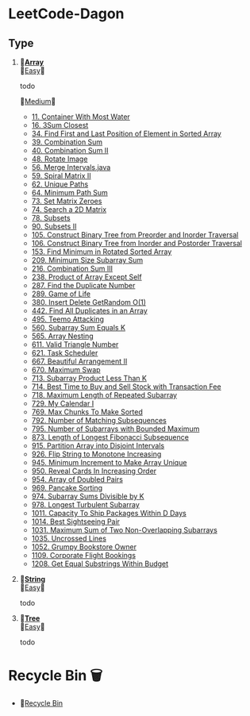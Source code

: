 #  LeetCode-Dagon

## **Type**
1. 📌[**Array**](https://github.com/Dagon0577/LeetCode/tree/master/Type/LeetCode_Array)  
    💚[Easy](https://github.com/Dagon0577/LeetCode/tree/master/Type/LeetCode_Array/Easy)🎈  

    todo

    🧡[Medium](https://github.com/Dagon0577/LeetCode/tree/master/Type/LeetCode_Array/Medium)🎈
    - [11. Container With Most Water](https://github.com/Dagon0577/LeetCode/blob/master/Type/LeetCode_Array/Medium/11.%20Container%20With%20Most%20Water.java)
    - [16. 3Sum Closest](https://github.com/Dagon0577/LeetCode/tree/master/Type/LeetCode_Array/Medium/16.%203Sum%20Closest.java)
    - [34. Find First and Last Position of Element in Sorted Array](https://github.com/Dagon0577/LeetCode/blob/master/Type/LeetCode_Array/Medium/34.%20Find%20First%20and%20Last%20Position%20of%20Element%20in%20Sorted%20Array.java)
    - [39. Combination Sum](https://github.com/Dagon0577/LeetCode/blob/master/Type/LeetCode_Array/Medium/39.%20Combination%20Sum.java)
    - [40. Combination Sum II](https://github.com/Dagon0577/LeetCode/blob/master/Type/LeetCode_Array/Medium/40.%20Combination%20Sum%20II.java)
    - [48. Rotate Image](https://github.com/Dagon0577/LeetCode/blob/master/Type/LeetCode_Array/Medium/48.%20Rotate%20Image.java)
    - [56. Merge Intervals.java](https://github.com/Dagon0577/LeetCode/blob/master/Type/LeetCode_Array/Medium/56.%20Merge%20Intervals.java)
    - [59. Spiral Matrix II](https://github.com/Dagon0577/LeetCode/blob/master/Type/LeetCode_Array/Medium/59.%20Spiral%20Matrix%20II.java)
    - [62. Unique Paths](https://github.com/Dagon0577/LeetCode/blob/master/Type/LeetCode_Array/Medium/62.%20Unique%20Paths.java)
    - [64. Minimum Path Sum](https://github.com/Dagon0577/LeetCode/blob/master/Type/LeetCode_Array/Medium/64.%20Minimum%20Path%20Sum.java)
    - [73. Set Matrix Zeroes](https://github.com/Dagon0577/LeetCode/blob/master/Type/LeetCode_Array/Medium/73.%20Set%20Matrix%20Zeroes.java)
    - [74. Search a 2D Matrix](https://github.com/Dagon0577/LeetCode/blob/master/Type/LeetCode_Array/Medium/74.%20Search%20a%202D%20Matrix.java)
    - [78. Subsets](https://github.com/Dagon0577/LeetCode/blob/master/Type/LeetCode_Array/Medium/78.%20Subsets.java)
    - [90. Subsets II](https://github.com/Dagon0577/LeetCode/blob/master/Type/LeetCode_Array/Medium/90.%20Subsets%20II.java)
    - [105. Construct Binary Tree from Preorder and Inorder Traversal](https://github.com/Dagon0577/LeetCode/blob/master/Type/LeetCode_Array/Medium/105.%20Construct%20Binary%20Tree%20from%20Preorder%20and%20Inorder%20Traversal.java)
    - [106. Construct Binary Tree from Inorder and Postorder Traversal](https://github.com/Dagon0577/LeetCode/blob/master/Type/LeetCode_Array/Medium/106.%20Construct%20Binary%20Tree%20from%20Inorder%20and%20Postorder%20Traversal.java)
    - [153. Find Minimum in Rotated Sorted Array](https://github.com/Dagon0577/LeetCode/blob/master/Type/LeetCode_Array/Medium/153.%20Find%20Minimum%20in%20Rotated%20Sorted%20Array.java)
    - [209. Minimum Size Subarray Sum](https://github.com/Dagon0577/LeetCode/blob/master/Type/LeetCode_Array/Medium/209.%20Minimum%20Size%20Subarray%20Sum.java)
    - [216. Combination Sum III](https://github.com/Dagon0577/LeetCode/blob/master/Type/LeetCode_Array/Medium/216.%20Combination%20Sum%20III.java)
    - [238. Product of Array Except Self](https://github.com/Dagon0577/LeetCode/blob/master/Type/LeetCode_Array/Medium/238.%20Product%20of%20Array%20Except%20Self.java)
    - [287. Find the Duplicate Number](https://github.com/Dagon0577/LeetCode/blob/master/Type/LeetCode_Array/Medium/287.%20Find%20the%20Duplicate%20Number.java)
    - [289. Game of Life](https://github.com/Dagon0577/LeetCode/blob/master/Type/LeetCode_Array/Medium/289.%20Game%20of%20Life.java)
    - [380. Insert Delete GetRandom O(1)](https://github.com/Dagon0577/LeetCode/blob/master/Type/LeetCode_Array/Medium/380.%20Insert%20Delete%20GetRandom%20O(1).java)
    - [442. Find All Duplicates in an Array](https://github.com/Dagon0577/LeetCode/blob/master/Type/LeetCode_Array/Medium/442.%20Find%20All%20Duplicates%20in%20an%20Array.java)
    - [495. Teemo Attacking](https://github.com/Dagon0577/LeetCode/blob/master/Type/LeetCode_Array/Medium/495.%20Teemo%20Attacking.java)
    - [560. Subarray Sum Equals K](https://github.com/Dagon0577/LeetCode/blob/master/Type/LeetCode_Array/Medium/560.%20Subarray%20Sum%20Equals%20K)
    - [565. Array Nesting](https://github.com/Dagon0577/LeetCode/blob/master/Type/LeetCode_Array/Medium/565.%20Array%20Nesting.java)
    - [611. Valid Triangle Number](https://github.com/Dagon0577/LeetCode/blob/master/Type/LeetCode_Array/Medium/611.%20Valid%20Triangle%20Number.java)
    - [621. Task Scheduler](https://github.com/Dagon0577/LeetCode/blob/master/Type/LeetCode_Array/Medium/621.%20Task%20Scheduler.java)
    - [667. Beautiful Arrangement II](https://github.com/Dagon0577/LeetCode/blob/master/Type/LeetCode_Array/Medium/667.%20Beautiful%20Arrangement%20II.java)
    - [670. Maximum Swap](https://github.com/Dagon0577/LeetCode/blob/master/Type/LeetCode_Array/Medium/670.%20Maximum%20Swap.java)
    - [713. Subarray Product Less Than K](https://github.com/Dagon0577/LeetCode/blob/master/Type/LeetCode_Array/Medium/713.%20Subarray%20Product%20Less%20Than%20K.java)
    - [714. Best Time to Buy and Sell Stock with Transaction Fee](https://github.com/Dagon0577/LeetCode/blob/master/Type/LeetCode_Array/Medium/714.%20Best%20Time%20to%20Buy%20and%20Sell%20Stock%20with%20Transaction%20Fee.java)
    - [718. Maximum Length of Repeated Subarray](https://github.com/Dagon0577/LeetCode/blob/master/Type/LeetCode_Array/Medium/718.%20Maximum%20Length%20of%20Repeated%20Subarray.java)
    - [729. My Calendar I](https://github.com/Dagon0577/LeetCode/blob/master/Type/LeetCode_Array/Medium/729.%20My%20Calendar%20I.java)
    - [769. Max Chunks To Make Sorted](https://github.com/Dagon0577/LeetCode/blob/master/Type/LeetCode_Array/Medium/769.%20Max%20Chunks%20To%20Make%20Sorted.java)
    - [792. Number of Matching Subsequences](https://github.com/Dagon0577/LeetCode/blob/master/Type/LeetCode_Array/Medium/792.%20Number%20of%20Matching%20Subsequences.java)
    - [795. Number of Subarrays with Bounded Maximum](https://github.com/Dagon0577/LeetCode/blob/master/Type/LeetCode_Array/Medium/795.%20Number%20of%20Subarrays%20with%20Bounded%20Maximum.java)
    - [873. Length of Longest Fibonacci Subsequence](https://github.com/Dagon0577/LeetCode/blob/master/Type/LeetCode_Array/Medium/873.%20Length%20of%20Longest%20Fibonacci%20Subsequence.java)
    - [915. Partition Array into Disjoint Intervals](https://github.com/Dagon0577/LeetCode/blob/master/Type/LeetCode_Array/Medium/915.%20Partition%20Array%20into%20Disjoint%20Intervals.java)
    - [926. Flip String to Monotone Increasing](https://github.com/Dagon0577/LeetCode/blob/master/Type/LeetCode_Array/Medium/926.%20Flip%20String%20to%20Monotone%20Increasing.java)
    - [945. Minimum Increment to Make Array Unique](https://github.com/Dagon0577/LeetCode/blob/master/Type/LeetCode_Array/Medium/945.%20Minimum%20Increment%20to%20Make%20Array%20Unique.java)
    - [950. Reveal Cards In Increasing Order](https://github.com/Dagon0577/LeetCode/blob/master/Type/LeetCode_Array/Medium/950.%20Reveal%20Cards%20In%20Increasing%20Order.java)
    - [954. Array of Doubled Pairs](https://github.com/Dagon0577/LeetCode/blob/master/Type/LeetCode_Array/Medium/954.%20Array%20of%20Doubled%20Pairs.java)
    - [969. Pancake Sorting](https://github.com/Dagon0577/LeetCode/blob/master/Type/LeetCode_Array/Medium/969.%20Pancake%20Sorting.java)
    - [974. Subarray Sums Divisible by K](https://github.com/Dagon0577/LeetCode/blob/master/Type/LeetCode_Array/Medium/974.%20Subarray%20Sums%20Divisible%20by%20K.java)
    - [978. Longest Turbulent Subarray](https://github.com/Dagon0577/LeetCode/blob/master/Type/LeetCode_Array/Medium/978.%20Longest%20Turbulent%20Subarray.java)
    - [1011. Capacity To Ship Packages Within D Days](https://github.com/Dagon0577/LeetCode/blob/master/Type/LeetCode_Array/Medium/1011.%20Capacity%20To%20Ship%20Packages%20Within%20D%20Days.java)
    - [1014. Best Sightseeing Pair](https://github.com/Dagon0577/LeetCode/blob/master/Type/LeetCode_Array/Medium/1014.%20Best%20Sightseeing%20Pair.java)
    - [1031. Maximum Sum of Two Non-Overlapping Subarrays](https://github.com/Dagon0577/LeetCode/blob/master/Type/LeetCode_Array/Medium/1031.%20Maximum%20Sum%20of%20Two%20Non-Overlapping%20Subarrays.java)
    - [1035. Uncrossed Lines](https://github.com/Dagon0577/LeetCode/blob/master/Type/LeetCode_Array/Medium/1035.%20Uncrossed%20Lines.java)
    - [1052. Grumpy Bookstore Owner](https://github.com/Dagon0577/LeetCode/blob/master/Type/LeetCode_Array/Medium/1052.%20Grumpy%20Bookstore%20Owner.java)
    - [1109. Corporate Flight Bookings](https://github.com/Dagon0577/LeetCode/blob/master/Type/LeetCode_Array/Medium/1109.%20Corporate%20Flight%20Bookings.java)
    - [1208. Get Equal Substrings Within Budget](https://github.com/Dagon0577/LeetCode/blob/master/Type/LeetCode_Array/Medium/1208.%20Get%20Equal%20Substrings%20Within%20Budget.java)
 
2. 📌[**String**](https://github.com/Dagon0577/LeetCode/tree/master/Type/LeetCode_String)  
    💚[Easy](https://github.com/Dagon0577/LeetCode/tree/master/Type/LeetCode_String/Easy)🎈

    todo

2. 📌[**Tree**](https://github.com/Dagon0577/LeetCode/tree/master/Type/LeetCode_Tree)  
    💚[Easy](https://github.com/Dagon0577/LeetCode/tree/master/Type/LeetCode_Tree/Easy)🎈 

    todo



# Recycle Bin 🗑  
 * 🛒[Recycle Bin](https://github.com/Dagon0577/LeetCode/tree/master/RecycleBin)  